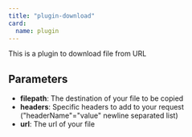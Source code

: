 ```yaml
---
title: "plugin-download"
card:
  name: plugin
---
```


This is a plugin to download file from URL

## Parameters

* **filepath**: The destination of your file to be copied
* **headers**: Specific headers to add to your request ("headerName"="value" newline separated list)
* **url**: The url of your file



